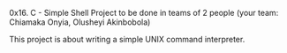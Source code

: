 0x16. C - Simple Shell
Project to be done in teams of 2 people (your team: Chiamaka Onyia, Olusheyi Akinbobola)

This project is about writing a simple UNIX command interpreter.


